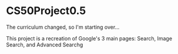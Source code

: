# CS50Project0.5
The curriculum changed, so I'm starting over...

This project is a recreation of Google's 3 main pages: Search, Image Search, and Advanced Searchg
